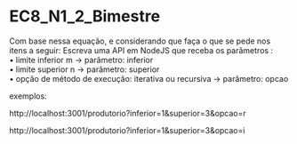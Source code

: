 # EC8_N1_2_Bimestre

Com base nessa equação, e considerando que faça o
que se pede nos itens a seguir:
Escreva uma API em NodeJS que receba os parâmetros :
<br />
• limite inferior m -> parâmetro: inferior
<br />
• limite superior n  -> parâmetro: superior
<br />
• opção de método de execução: iterativa ou recursiva -> parâmetro: opcao
<br />


exemplos:

http://localhost:3001/produtorio?inferior=1&superior=3&opcao=r

http://localhost:3001/produtorio?inferior=1&superior=3&opcao=i


